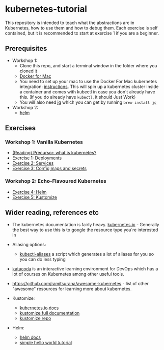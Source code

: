 # kubernetes-tutorial
This repository is intended to teach what the abstractions are in Kubernetes, how to use them and how to debug them. Each exercise is self contained, but it is recommended to start at exercise 1 if you are a beginner.

## Prerequisites
- Workshop 1:
    - Clone this repo, and start a terminal window in the folder where you cloned it
    - [Docker for Mac](https://download.docker.com/mac/stable/Docker.dmg)
    - You need to set up your mac to use the Docker For Mac kubernetes integration: [instructions](https://docs.docker.com/docker-for-mac/#kubernetes). This will spin up a kubernetes cluster inside a container and comes with kubectl in case you don't already have this. (If you do already have `kubectl`, it should Just Work)
    - You will also need [jq](https://stedolan.github.io/jq/) which you can get by running `brew install jq`
- Workshop 2: 
    - [helm](https://helm.sh/docs/intro/install/)

## Exercises
### Workshop 1: Vanilla Kubernetes
- [(Reading) Precursor: what is kubernetes?](docs/kubernetes.md)
- [Exercise 1: Deployments](docs/deployments.md)
- [Exercise 2: Services](docs/services.md)
- [Exercise 3: Config maps and secrets](docs/config.md)

### Workshop 2: Echo-Flavoured Kubernetes
- [Exercise 4: Helm](docs/helm.md)
- [Exercise 5: Kustomize](docs/kustomize.md)

## Wider reading, references etc
- The kubernetes documentation is fairly heavy. [kubernetes.io](https://kubernetes.io) - Generally the best way to use this is to google the resource type you're interested in
- Aliasing options:
    - [kubectl-aliases](https://github.com/ahmetb/kubectl-aliases) a script which generates a lot of aliases for you so you can do less typing
    
- [katacoda](https://katacoda.com) is an interactive learning environment for DevOps which has a lot of courses on Kubernetes among other useful tools.
- https://github.com/ramitsurana/awesome-kubernetes - list of other "awesome" resources for learning more about kubernetes.
- Kustomize:
    - [kubernetes.io docs](https://kubectl.docs.kubernetes.io/pages/examples/kustomize.html)
    - [kustomize full documentation](https://kustomize.io)
    - [kustomize repo](https://github.com/kubernetes-sigs/kustomize/tree/master/docs)
- Helm:
    - [helm docs](https://helm.sh)
    - [simple hello world tutorial](https://medium.com/@pablorsk/kubernetes-helm-node-hello-world-c97d20437abd)